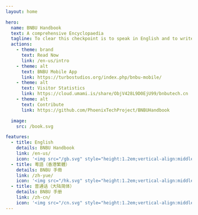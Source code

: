 ```yaml
---
layout: home

hero:
  name: BNBU Handbook
  text: A comprehensive Encyclopaedia
  tagline: To clear this checkpoint is to speak in English and to write in the winding grace of traditional script like a school of fish crowding to the water's skin just to breathe the air.
  actions:
    - theme: brand
      text: Read Now
      link: /en-us/intro
    - theme: alt
      text: BNBU Mobile App
      link: https://turbostudios.org/index.php/bnbu-mobile/
    - theme: alt
      text: Visitor Statistics
      link: https://cloud.umami.is/share/ObjV428L9D0EjU99/bnbutech.cn
    - theme: alt
      text: Contribute
      link: https://github.com/PhoenixTechProject/BNBUHandbook

  image:
    src: /book.svg

features:
  - title: English
    details: BNBU Handbook
    link: /en-us/
    icon: '<img src="/gb.svg" style="height:1.2em;vertical-align:middle;">'
  - title: 粵語（香港繁體）
    details: BNBU 手冊
    link: /zh-yue/
    icon: '<img src="/hk.svg" style="height:1.2em;vertical-align:middle;">'
  - title: 普通话（大陆简体）
    details: BNBU 手册
    link: /zh-cn/
    icon: '<img src="/cn.svg" style="height:1.2em;vertical-align:middle;">'
---
```

